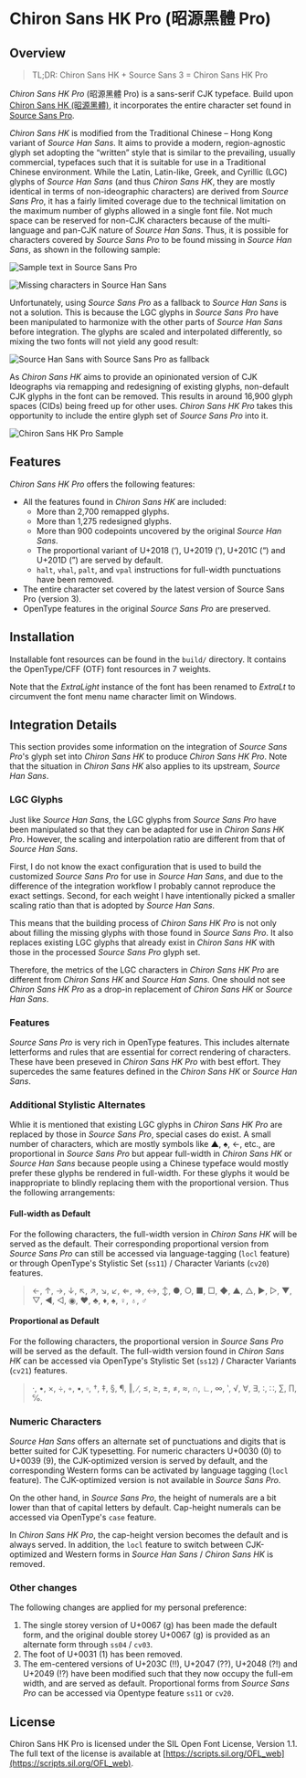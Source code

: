 Chiron Sans HK Pro (昭源黑體 Pro)
==================

## Overview

> TL;DR: Chiron Sans HK + Source Sans 3 = Chiron Sans HK Pro

_Chiron Sans HK Pro_ (昭源黑體 Pro) is a sans-serif CJK typeface. Build upon [Chiron Sans HK (昭源黑體)](https://github.com/tamcy/chiron-sans-hk), it incorporates the entire character set found in [Source Sans Pro](https://github.com/adobe-fonts/source-sans-pro/).

_Chiron Sans HK_ is modified from the Traditional Chinese – Hong Kong variant of _Source Han Sans_. It aims to provide a modern, region-agnostic glyph set adopting the “written” style that is similar to the prevailing, usually commercial, typefaces such that it is suitable for use in a Traditional Chinese environment. While the Latin, Latin-like, Greek, and Cyrillic (LGC) glyphs of _Source Han Sans_ (and thus _Chiron Sans HK_, they are mostly identical in terms of non-ideographic characters) are derived from _Source Sans Pro_, it has a fairly limited coverage due to the technical limitation on the maximum number of glyphs allowed in a single font file. Not much space can be reserved for non-CJK characters because of the multi-language and pan-CJK nature of _Source Han Sans_. Thus, it is possible for characters covered by _Source Sans Pro_ to be found missing in _Source Han Sans_, as shown in the following sample:

![Sample text in Source Sans Pro](images/source-sans-pro-sample.png "Sample text in Source Sans Pro")

![Missing characters in Source Han Sans](images/source-han-sans-missing-chars-sample.png "Missing characters in Source Han Sans")

Unfortunately, using _Source Sans Pro_ as a fallback to _Source Han Sans_ is not a solution. This is because the LGC glyphs in _Source Sans Pro_ have been manipulated to harmonize with the other parts of _Source Han Sans_ before integration. The glyphs are scaled and interpolated differently, so mixing the two fonts will not yield any good result:

![Source Han Sans with Source Sans Pro as fallback](images/source-sans-fallback-sample.png "Source Han Sans with Source Sans Pro as fallback")

As _Chiron Sans HK_ aims to provide an opinionated version of CJK Ideographs via remapping and redesigning of existing glyphs, non-default CJK glyphs in the font can be removed. This results in around 16,900 glyph spaces (CIDs) being freed up for other uses. _Chiron Sans HK Pro_ takes this opportunity to include the entire glyph set of _Source Sans Pro_ into it.

![Chiron Sans HK Pro Sample](images/chiron-sans-hk-pro-sample.png "Chiron Sans HK Pro Sample")

## Features

_Chiron Sans HK Pro_ offers the following features:

* All the features found in _Chiron Sans HK_ are included:
  - More than 2,700 remapped glyphs.
  - More than 1,275 redesigned glyphs.
  - More than 900 codepoints uncovered by the original _Source Han Sans_.
  - The proportional variant of U+2018 (‘), U+2019 (’), U+201C (“) and U+201D (”) are served by default.
  - `halt`, `vhal`, `palt`, and `vpal` instructions for full-width punctuations have been removed.
* The entire character set covered by the latest version of Source Sans Pro (version 3).
* OpenType features in the original _Source Sans Pro_ are preserved.

## Installation

Installable font resources can be found in the `build/` directory. It contains the OpenType/CFF (OTF) font resources in 7 weights.

Note that the _ExtraLight_ instance of the font has been renamed to _ExtraLt_ to circumvent the font menu name character limit on Windows.

## Integration Details

This section provides some information on the integration of _Source Sans Pro_'s glyph set into _Chiron Sans HK_ to produce _Chiron Sans HK Pro_. Note that the situation in _Chiron Sans HK_ also applies to its upstream, _Source Han Sans_.

### LGC Glyphs

Just like _Source Han Sans_, the LGC glyphs from _Source Sans Pro_ have been manipulated so that they can be adapted for use in _Chiron Sans HK Pro_. However, the scaling and interpolation ratio are different from that of _Source Han Sans_.

First, I do not know the exact configuration that is used to build the customized _Source Sans Pro_ for use in _Source Han Sans_, and due to the difference of the integration workflow I probably cannot reproduce the exact settings. Second, for each weight I have intentionally picked a smaller scaling ratio than that is adopted by _Source Han Sans_.

This means that the building process of _Chiron Sans HK Pro_ is not only about filling the missing glyphs with those found in _Source Sans Pro_. It also replaces existing LGC glyphs that already exist in _Chiron Sans HK_ with those in the processed _Source Sans Pro_ glyph set.

Therefore, the metrics of the LGC characters in _Chiron Sans HK Pro_ are different from _Chiron Sans HK_ and _Source Han Sans_. One should not see _Chiron Sans HK Pro_ as a drop-in replacement of _Chiron Sans HK_ or _Source Han Sans_.

### Features

_Source Sans Pro_ is very rich in OpenType features. This includes alternate letterforms and rules that are essential for correct rendering of characters. These have been preseved in _Chiron Sans HK Pro_ with best effort. They supercedes the same features defined in the _Chiron Sans HK_ or _Source Han Sans_.

### Additional Stylistic Alternates

Whlie it is mentioned that existing LGC glyphs in _Chiron Sans HK Pro_ are replaced by those in _Source Sans Pro_, special cases do exist. A small number of characters, which are mostly symbols like ▲, ♠, ←, etc., are proportional in _Source Sans Pro_ but appear full-width in _Chiron Sans HK_ or _Source Han Sans_ because people using a Chinese typeface would mostly prefer these glyphs be rendered in full-width. For these glyphs it would be inappropriate to blindly replacing them with the proportional version. Thus the following arrangements:

#### Full-width as Default

For the following characters, the full-width version in _Chiron Sans HK_ will be served as the default. Their corresponding proportional version from _Source Sans Pro_ can still be accessed via language-tagging (`locl` feature) or through OpenType's Stylistic Set (`ss11`) / Character Variants (`cv20`) features.

> ←, ↑, →, ↓, ↖, ↗, ↘, ↙, ⇐, ⇒, ↔, ↕, ●, ○, ■, □, ◆, ▲, △, ▶, ▷, ▼, ▽, ◀, ◁, ◉, ♥, ♣, ♦, ♠, ♀, ♁, ♂

#### Proportional as Default

For the following characters, the proportional version in _Source Sans Pro_ will be served as the default. The full-width version found in _Chiron Sans HK_ can be accessed via OpenType's Stylistic Set (`ss12`) / Character Variants (`cv21`) features.

> ·, •, ×, ÷, ◦, ▪, ▫, †, ‡, §, ¶, ‖, ∕, ≤, ≥, ±, ≠, ≈, ∩, ∟, ∞, ‵, √, ∀, ∃, ∶, ∷, ∑, ∏, ℅.

### Numeric Characters 

_Source Han Sans_ offers an alternate set of punctuations and digits that is better suited for CJK typesetting. For numeric characters U+0030 (0) to U+0039 (9), the CJK-optimized version is served by default, and the corresponding Western forms can be activated by language tagging (`locl` feature). The CJK-optimized version is not available in _Source Sans Pro_.

On the other hand, in _Source Sans Pro_, the height of numerals are a bit lower than that of capital letters by default. Cap-height numerals can be accessed via OpenType's `case` feature.

In _Chiron Sans HK Pro_, the cap-height version becomes the default and is always served. In addition, the `locl` feature to switch between CJK-optimized and Western forms in _Source Han Sans_ / _Chiron Sans HK_ is removed.

### Other changes

The following changes are applied for my personal preference:

1. The single storey version of U+0067 (g) has been made the default form, and the original double storey U+0067 (g) is provided as an alternate form through `ss04` / `cv03`.
2. The foot of U+0031 (1) has been removed.
3. The em-centered versions of U+203C (‼), U+2047 (⁇), U+2048 (⁈) and U+2049 (⁉) have been modified such that they now occupy the full-em width, and are served as default. Proportional forms from _Source Sans Pro_ can be accessed via Opentype feature `ss11` or `cv20`.

## License

Chiron Sans HK Pro is licensed under the SIL Open Font License, Version 1.1. The full text of the license is available at [https://scripts.sil.org/OFL_web](https://scripts.sil.org/OFL_web).

